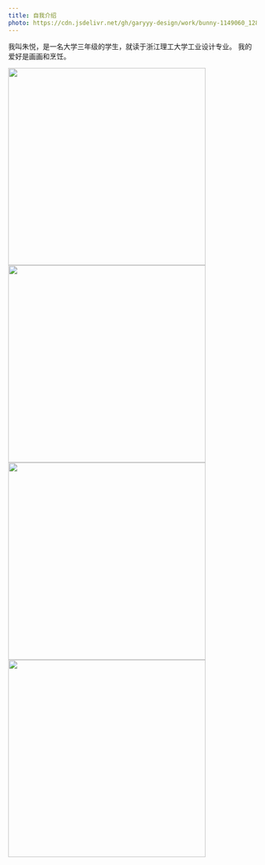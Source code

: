 ```yaml
---
title: 自我介绍
photo: https://cdn.jsdelivr.net/gh/garyyy-design/work/bunny-1149060_1280.webp
---
```

我叫朱悦，是一名大学三年级的学生，就读于浙江理工大学工业设计专业。
我的爱好是画画和烹饪。


<img src='https://cdn.jsdelivr.net/gh/garyyy-design/work/微信图片_20200506133129.jpg' height=400px >
<img src='https://cdn.jsdelivr.net/gh/garyyy-design/work/微信图片_20200506133135.jpg' height=400px >
<img src='https://cdn.jsdelivr.net/gh/garyyy-design/work/微信图片_20200506133138.jpg' height=400px >
<img src='https://cdn.jsdelivr.net/gh/garyyy-design/work/43214312.jpg' height=400px >
